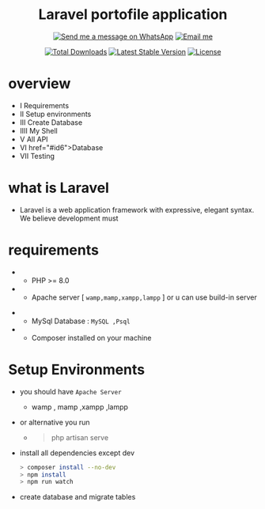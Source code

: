 <div align="center">

<h1> Laravel portofile application  </h1>

 [![Send me a message on WhatsApp](https://img.shields.io/static/v1.svg?label=Send%20a%20message&message=🙈&color=1ebea5&logo=whatsapp&logoColor=white&labelColor=1ebea5)](https://wa.me/201141640812?text=I'm%20interested%20in%20your%20car%20for%20sale)
[![Email me](https://img.shields.io/static/v1.svg?label=Email%20me&labelColor=blueviolet&message=🌎)](mailto:ahmedhamdy.mh95@gmail.com)

<a href="https://packagist.org/packages/laravel/framework"><img src="https://img.shields.io/packagist/dt/laravel/framework" alt="Total Downloads"></a>
<a href="https://packagist.org/packages/laravel/framework"><img src="https://img.shields.io/packagist/v/laravel/framework" alt="Latest Stable Version"></a>
<a href="https://packagist.org/packages/laravel/framework"><img src="https://img.shields.io/packagist/l/laravel/framework" alt="License"></a>
</div>

# overview

* I    Requirements
* II   Setup environments
* III  Create Database
* IIII My Shell
* V   All API
* VI  href="#id6">Database
* VII Testing

# what is Laravel

* Laravel is a web application framework with expressive, elegant syntax. We believe development must

# requirements
  - * PHP >= 8.0

  - * Apache server [ `wamp,mamp,xampp,lampp` ] or u can use build-in server

  * - MySql Database : `MySQL ,Psql`
  * - Composer installed on your machine

# Setup Environments

* you should have `Apache Server`
  * wamp , mamp ,xampp ,lampp
* or alternative you run
  * > php artisan serve
* install all dependencies except dev

     ```bash
    > composer install --no-dev
    > npm install
    > npm run watch
    ```

* create database and migrate tables
